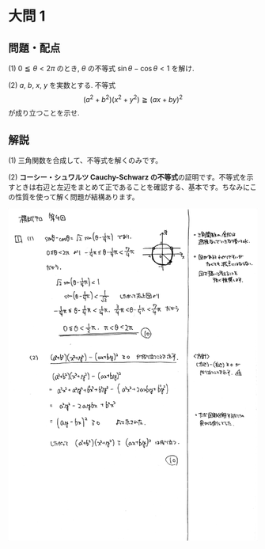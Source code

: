 ﻿---
layout: default
parent: 第 4 回
grand_parent: 模試テロ
summary: 
published: false
---

# 大問 1

## 問題・配点

(1) $0 \leqq \theta < 2\pi$ のとき, $\theta$ の不等式 $\sin \theta - \cos \theta < 1$ を解け.

(2) $a$, $b$, $x$, $y$ を実数とする. 不等式 $$ (a^2+b^2)(x^2+y^2) \geqq (ax+by)^2 $$ が成り立つことを示せ.

## 解説

(1) 三角関数を合成して、不等式を解くのみです。

(2) **コーシー・シュワルツ Cauchy-Schwarz の不等式**の証明です。不等式を示すときは右辺と左辺をまとめて正であることを確認する、基本です。ちなみにこの性質を使って解く問題が結構あります。

![](img/examterro_04-1.jpg)